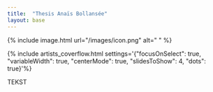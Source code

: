 ```yaml
---
title:  "Thesis Anaïs Bollansée"
layout: base
---
```


{% include image.html url="/images/icon.png" alt=" " %}

{% include artists_coverflow.html settings='{"focusOnSelect": true, "variableWidth": true, "centerMode": true, "slidesToShow": 4, "dots": true}'%}

<div class="content" markdown="1">

TEKST

</div>